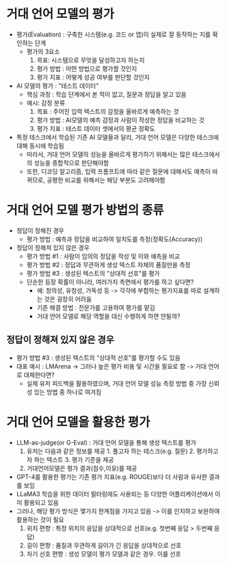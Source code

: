 # 거대 언어 모델의 평가
- 평가(Evaluation) : 구축한 시스템(e.g. 코드 or 앱)이 실제로 잘 동작하는 지를 확인하는 단계
    - 평가의 3요소
        1. 목표: 시스템으로 무엇을 달성하고자 하는지
        2. 평가 방법 : 어떤 방법으로 평가할 것인지
        3. 평가 지표 : 어떻게 성공 여부를 판단할 것인지
- AI 모델의 평가 : "테스트 데이터"
    - 핵심 과정 : 학습 단계에서 본 적이 없고, 질문과 정답을 알고 있음
    - 예시: 감정 분류
        1. 목표 : 주어진 입력 텍스트의 감정을 올바르게 예측하는 것
        2. 평가 방법 : AI모델의 예측 감정과 사람이 작성한 정답을 비교하는 것
        3. 평가 지표 : 테스트 데이터 셋에서의 평균 정확도
- 특정 테스크에서 학습된 기존 AI 모델들과 달리, 거대 언어 모델은 다양한 테스크에 대해 동시에 학습됨
    - 따라서, 거대 언어 모델의 성능을 올바르게 평가하기 위해서는 많은 테스크에서의 성능을 종합적으로 판단해야함
    - 또한, 디코딩 알고리즘, 입력 프롬프트에 따라 같은 질문에 대해서도 예측이 바뀌므로, 공평한 비교를 위해서는 해당 부분도 고려해야함

# 거대 언어 모델 평가 방법의 종류
- 정답이 정해진 경우
    - 평가 방법 : 예측과 정답을 비교하여 일치도를 측정(정확도(Accuracy))
- 정답이 정해져 있지 않은 경우
    - 평가 방법 #1 : 사람이 임의의 정답을 작성 및 이와 예측을 비교
    - 평가 방법 #2 : 정답과 무관하게 생성 텍스트 자체의 품질만을 측정
    - 평가 방법 #3 : 생성된 텍스트의 "상대적 선호"를 평가
    - 단순한 등장 확률이 아니라, 여러가지 측면에서 평가를 하고 싶다면?
        - 예: 창의성, 유창성, 가독성 등 -> 각각에 부합하는 평가지표를 따로 설계하는 것은 굉장히 어려움
        - 기존 해결 방법 : 전문가를 고용하여 평가를 맡김
        - 거대 언어 모델로 해당 역할을 대신 수행하게 하면 안될까?

## 정답이 정해져 있지 않은 경우
- 평가 방법 #3 : 생성된 텍스트의 "상대적 선호"를 평가할 수도 있음
- 대표 예시 : LMArena -> 그러나 높은 평가 비용 및 시간을 필요로 함 -> 거대 언어로 대체한다면? 
    - 실제 유저 피드백을 활용하였으며, 거대 언어 모델 성능 측정 방법 중 가장 신뢰성 있는 방법 중 하나로 여겨짐

# 거대 언어 모델을 활용한 평가
- LLM-as-judge(or G-Eval) : 거대 언어 모델을 통해 생성 텍스트를 평가
    1. 유저는 다음과 같은 정보를 제공 1. 풀고자 하는 테스크(e.g. 질문) 2. 평가하고자 하는 텍스트 3. 평가 기준을 제공
    2. 거대언어모델은 평가 결과(점수,이유)를 제공
- GPT-4를 활용한 평가는 기존 평가 지표(e.g. ROUGE)보다 더 사람과 유사한 결과를 보임
- LLaMA3 학습을 위한 데이터 필터링에도 사용되는 등 다양한 어플리케이션에서 이미 활용되고 있음
- 그러나, 해당 평가 방식은 몇가지 한계점을 가지고 있음 -> 이를 인지하고 보완하여 활용하는 것이 필요
    1. 위치 편향 : 특정 위치의 응답을 상대적으로 선호(e.g. 첫번째 응답 > 두번째 응답)
    2. 길이 편향 : 품질과 무관하게 길이가 긴 응답을 상대적으로 선호
    3. 자기 선호 편향 : 생성 모델이 평가 모델과 같은 경우. 이를 선호